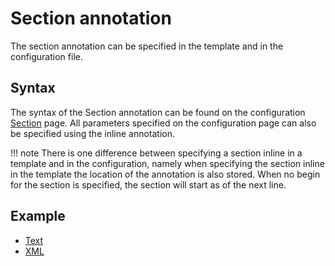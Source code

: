 # Section annotation

The section annotation can be specified in the template and in the configuration file.

## Syntax
The syntax of the Section annotation can be found on the configuration [Section](../../Config/Template/#section) page. All parameters specified on the configuration page can also be specified using the inline annotation.

!!! note
    There is one difference between specifying a section inline in a template and in the configuration, namely when specifying the section inline in the template the location of the annotation is also stored. When no begin for the section is specified, the section will start as of the next line.

## Example

- [Text](../TextTemplate/#section-example)
- [XML](../XMLTemplate/#section-example)

